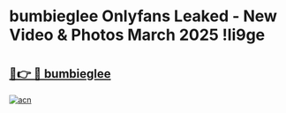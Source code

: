 # bumbieglee Onlyfans Leaked - New Video & Photos March 2025 !li9ge

# <h2><a href="https://vp91ui.iuczelnia.edu.pl?title=bumbieglee&ref=li9ge">🔗👉 🔴 bumbieglee</a></h2>

[![acn](https://github.com/user-attachments/assets/0f9c940e-d8b0-45ae-aac7-cd30a18b3e1c)](https://vp91ui.iuczelnia.edu.pl?title=bumbieglee&ref=li9ge)

